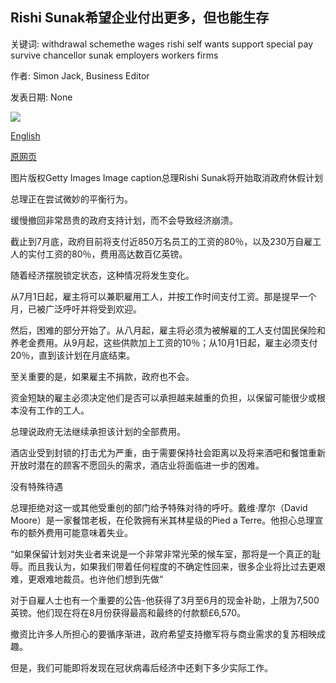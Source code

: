 ## Rishi Sunak希望企业付出更多，但也能生存

关键词: withdrawal schemethe wages rishi self wants support special pay survive chancellor sunak employers workers firms

作者: Simon Jack, Business Editor

发表日期: None

![](https://ichef.bbci.co.uk/news/1024/branded_news/B01C/production/_112548054_gettyimages-1212829572.jpg)

[English](Rishi%20Sunak%20wants%20firms%20to%20pay%20more%2C%20but%20also%20survive.md)

[原网页](https://www.bbc.com/news/business-52854698)

图片版权Getty Images Image caption总理Rishi Sunak将开始取消政府休假计划

总理正在尝试微妙的平衡行为。

缓慢撤回非常昂贵的政府支持计划，而不会导致经济崩溃。

截止到7月底，政府目前将支付近850万名员工的工资的80％，以及230万自雇工人的实付工资的80％，费用高达数百亿英镑。

随着经济摆脱锁定状态，这种情况将发生变化。

从7月1日起，雇主将可以兼职雇用工人，并按工作时间支付工资。那是提早一个月，已被广泛呼吁并将受到欢迎。

然后，困难的部分开始了。从八月起，雇主将必须为被解雇的工人支付国民保险和养老金费用。从9月起，这些供款加上工资的10％；从10月1日起，雇主必须支付20％，直到该计划在月底结束。

至关重要的是，如果雇主不捐款，政府也不会。

资金短缺的雇主必须决定他们是否可以承担越来越重的负担，以保留可能很少或根本没有工作的工人。

总理说政府无法继续承担该计划的全部费用。

酒店业受到封锁的打击尤为严重，由于需要保持社会距离以及将来酒吧和餐馆重新开放时潜在的顾客不愿回头的需求，酒店业将面临进一步的困难。

没有特殊待遇

总理拒绝对这一或其他受重创的部门给予特殊对待的呼吁。戴维·摩尔（David Moore）是一家餐馆老板，在伦敦拥有米其林星级的Pied a Terre。他担心总理宣布的额外费用可能意味着失业。

“如果保留计划对失业者来说是一个非常非常光荣的候车室，那将是一个真正的耻辱。而且我认为，如果我们带着任何程度的不确定性回来，很多企业将比过去更艰难，更艰难地裁员。也许他们想到先做“

对于自雇人士也有一个重要的公告-他获得了3月至6月的现金补助，上限为7,500英镑。他们现在将在8月份获得最高和最终的付款额£6,570。

撤资比许多人所担心的要循序渐进，政府希望支持撤军将与商业需求的复苏相映成趣。

但是，我们可能即将发现在冠状病毒后经济中还剩下多少实际工作。
